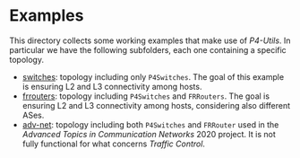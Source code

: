 # Examples

This directory collects some working examples that make use of *P4-Utils*. In particular we have the following subfolders, each one containing a specific topology.

- [switches](./switches): topology including only `P4Switches`. The goal of this example is ensuring L2 and L3 connectivity among hosts.
- [frrouters](./frrouters): topology including `P4Switches` and `FRRouters`. The goal is ensuring L2 and L3 connectivity among hosts, considering also different ASes.
- [adv-net](./adv-net): topology including both `P4Switches` and `FRRouter` used in the *Advanced Topics in Communication Networks* 2020 project. It is not fully functional for what concerns *Traffic Control*.